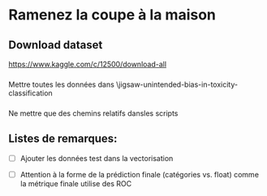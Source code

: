 # Ramenez la coupe à la maison
## Download dataset
https://www.kaggle.com/c/12500/download-all
###
Mettre toutes les données dans \jigsaw-unintended-bias-in-toxicity-classification
###
Ne mettre que des chemins relatifs dansles scripts
###
## Listes de remarques:
- [ ] Ajouter les données test dans la vectorisation
- [ ] Attention à la forme de la prédiction finale (catégories vs. float) comme la métrique finale utilise des ROC

